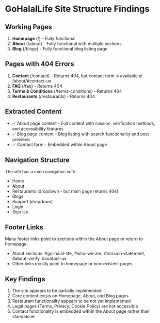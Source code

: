 # GoHalalLife Site Structure Findings

## Working Pages
1. **Homepage** (/) - Fully functional
2. **About** (/about) - Fully functional with multiple sections
3. **Blog** (/blogs) - Fully functional blog listing page

## Pages with 404 Errors
1. **Contact** (/contact) - Returns 404, but contact form is available at /about/#contact-us
2. **FAQ** (/faq) - Returns 404
3. **Terms & Conditions** (/terms-conditions) - Returns 404
4. **Restaurants** (/restaurants) - Returns 404

## Extracted Content
- ✅ About page content - Full content with mission, verification methods, and accessibility features
- ✅ Blog page content - Blog listing with search functionality and post previews
- ✅ Contact form - Embedded within About page

## Navigation Structure
The site has a main navigation with:
- Home
- About
- Restaurants (dropdown - but main page returns 404)
- Blogs
- Support (dropdown)
- Login
- Sign Up

## Footer Links
Many footer links point to sections within the About page or return to homepage:
- About sections: #go-halal-life, #who-we-are, #mission-statement, #about-verify, #contact-us
- Other links mostly point to homepage or non-existent pages

## Key Findings
1. The site appears to be partially implemented
2. Core content exists on Homepage, About, and Blog pages
3. Restaurant functionality appears to be not yet implemented
4. Legal pages (Terms, Privacy, Cookie Policy) are not accessible
5. Contact functionality is embedded within the About page rather than standalone